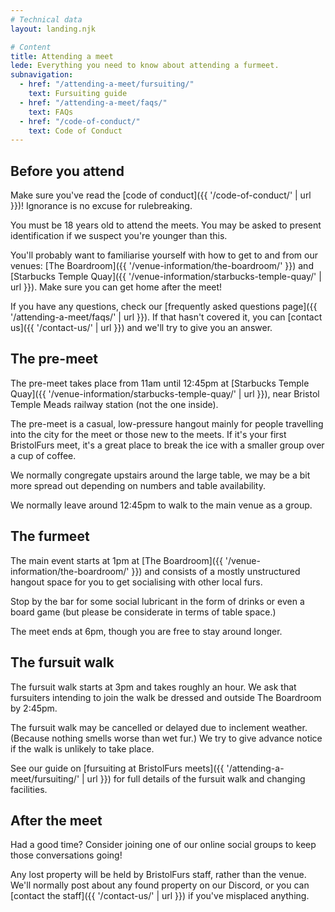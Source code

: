 ```yaml
---
# Technical data
layout: landing.njk

# Content
title: Attending a meet
lede: Everything you need to know about attending a furmeet.
subnavigation:
  - href: "/attending-a-meet/fursuiting/"
    text: Fursuiting guide
  - href: "/attending-a-meet/faqs/"
    text: FAQs
  - href: "/code-of-conduct/"
    text: Code of Conduct
---
```


## Before you attend

Make sure you've read the [code of conduct]({{ '/code-of-conduct/' | url }})! Ignorance is no excuse for rulebreaking.

You must be 18 years old to attend the meets. You may be asked to present identification if we suspect you're younger than this.

You'll probably want to familiarise yourself with how to get to and from our venues: [The Boardroom]({{ '/venue-information/the-boardroom/' }}) and [Starbucks Temple Quay]({{ '/venue-information/starbucks-temple-quay/' | url }}). Make sure you can get home after the meet!

If you have any questions, check our [frequently asked questions page]({{ '/attending-a-meet/faqs/' | url }}). If that hasn't covered it, you can [contact us]({{ '/contact-us/' | url }}) and we'll try to give you an answer.

## The pre-meet

The pre-meet takes place from 11am until 12:45pm at [Starbucks Temple Quay]({{ '/venue-information/starbucks-temple-quay/' | url }}), near Bristol Temple Meads railway station (not the one inside).

The pre-meet is a casual, low-pressure hangout mainly for people travelling into the city for the meet or those new to the meets. If it's your first BristolFurs meet, it's a great place to break the ice with a smaller group over a cup of coffee.

We normally congregate upstairs around the large table, we may be a bit more spread out depending on numbers and table availability.

We normally leave around 12:45pm to walk to the main venue as a group.

## The furmeet

The main event starts at 1pm at [The Boardroom]({{ '/venue-information/the-boardroom/' }}) and consists of a mostly unstructured hangout space for you to get socialising with other local furs.

Stop by the bar for some social lubricant in the form of drinks or even a board game (but please be considerate in terms of table space.)

The meet ends at 6pm, though you are free to stay around longer.

## The fursuit walk

The fursuit walk starts at 3pm and takes roughly an hour. We ask that fursuiters intending to join the walk be dressed and outside The Boardroom by 2:45pm.

The fursuit walk may be cancelled or delayed due to inclement weather. (Because nothing smells worse than wet fur.) We try to give advance notice if the walk is unlikely to take place.

See our guide on [fursuiting at BristolFurs meets]({{ '/attending-a-meet/fursuiting/' | url }}) for full details of the fursuit walk and changing facilities.

## After the meet

Had a good time? Consider joining one of our online social groups to keep those conversations going!

Any lost property will be held by BristolFurs staff, rather than the venue. We'll normally post about any found property on our Discord, or you can [contact the staff]({{ '/contact-us/' | url }}) if you've misplaced anything.
